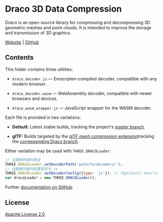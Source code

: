 # Draco 3D Data Compression

<!-- Draco是一个用于压缩和解压缩3D几何网格和点云的开源库 它旨在改善3D图形的存储和传输 -->
Draco is an open-source library for compressing and decompressing 3D geometric meshes and point clouds. It is intended to improve the storage and transmission of 3D graphics.

[Website](https://google.github.io/draco/) | [GitHub](https://github.com/google/draco)

## Contents

<!-- 这个文件夹包含3个实用程序 -->
This folder contains three utilities:

<!-- Emscripten 编译解码器 兼容任何现代浏览器 -->
* `draco_decoder.js` — Emscripten-compiled decoder, compatible with any modern browser.
<!-- WebAssembly 解码器，兼容较新的浏览器和设备 WebAssembly(web组装) -->
* `draco_decoder.wasm` — WebAssembly decoder, compatible with newer browsers and devices.
<!-- WASM解码器的JavaScript包装器 WASM(WebAssembly)的缩写 -->
* `draco_wasm_wrapper.js` — JavaScript wrapper for the WASM decoder.

<!-- 每一个文件提供两个变体 -->
Each file is provided in two variations:

<!-- 默认 最后的稳定构建 跟踪地址 -->
* **Default:** Latest stable builds, tracking the project's [master branch](https://github.com/google/draco).
<!-- 构建目标通过 glTF网格压缩扩展                                                                                                                                        追踪相应的Draco分支 -->
* **glTF:** Builds targeted by the [glTF mesh compression extension](https://github.com/KhronosGroup/glTF/tree/master/extensions/2.0/Khronos/KHR_draco_mesh_compression)tracking the [corresponding Draco branch](https://github.com/google/draco/tree/gltf_2.0_draco_extension).

<!-- 任何一种变化都可以与THREE一起使用  -->
Either variation may be used with `THREE.DRACOLoader`:

```js
// 设置解码器的路径
THREE.DRACOLoader.setDecoderPath('path/to/decoders/');
// 设置解码器的配置语言为 js
THREE.DRACOLoader.setDecoderConfig({type: 'js'}); // (Optional) Override detection of WASM support.
var dracoLoader = new THREE.DRACOLoader();
```

<!-- 进一步查阅 -->
Further [documentation on GitHub](https://github.com/google/draco/tree/master/javascript/example#static-loading-javascript-decoder).

## License

[Apache License 2.0](https://github.com/google/draco/blob/master/LICENSE)
